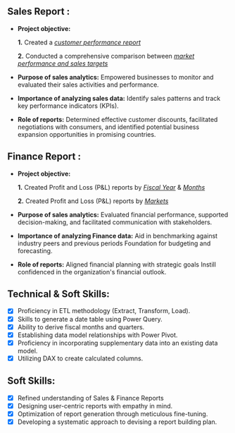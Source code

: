 ## Sales Report :


- **Project objective:** 

    **1.** Created a _[customer performance report](https://github.com/rburakkarakaya/Excel-Sales-Analytics/blob/main/Customer%20Performance%20Report.pdf)_ 

    **2.** Conducted a comprehensive comparison between _[market performance and sales targets](https://github.com/rburakkarakaya/Excel-Sales-Analytics/blob/main/Market%20Performance%20vs%20Target%20Report.pdf)_

- **Purpose of sales analytics:** Empowered businesses to monitor and evaluated their sales activities and performance.

- **Importance of analyzing sales data:** Identify sales patterns and track key performance indicators (KPIs).

- **Role of reports:** Determined effective customer discounts, facilitated negotiations with consumers, and identified potential business expansion opportunities in promising countries.


## Finance Report :

- **Project objective:** 

    **1.** Created Profit and Loss (P&L) reports by _[Fiscal Year](https://github.com/rburakkarakaya/Excel-Sales-Analytics/blob/main/P%26L%20Statement%20by%20Fiscal%20Year.pdf)_ & _[Months](https://github.com/rburakkarakaya/Excel-Sales-Analytics/blob/main/P%26L%20Statement%20by%20Months.pdf)_ 

   **2.** Created Profit and Loss (P&L) reports by _[Markets](https://github.com/rburakkarakaya/Excel-Sales-Analytics/blob/main/P%26L%20Statement%20by%20Markets.pdf)_

- **Purpose of sales analytics:** Evaluated financial performance, supported decision-making, and facilitated communication with stakeholders.

- **Importance of analyzing Finance data:** Aid in benchmarking against industry peers and previous periods Foundation for budgeting and forecasting.

- **Role of reports:** Aligned financial planning with strategic goals Instill confidenced in the organization's financial outlook.


## Technical & Soft Skills:
- [x]	Proficiency in ETL methodology (Extract, Transform, Load).
- [x]	Skills to generate a date table using Power Query.
- [x]	Ability to derive fiscal months and quarters.
- [x]	Establishing data model relationships with Power Pivot.
- [x]	Proficiency in incorporating supplementary data into an existing data model.
- [x]	Utilizing DAX to create calculated columns.

## Soft Skills:
- [x]	Refined understanding of Sales & Finance Reports
- [x]	Designing user-centric reports with empathy in mind.
- [x]	Optimization of report generation through meticulous fine-tuning.
- [x]	Developing a systematic approach to devising a report building plan.
